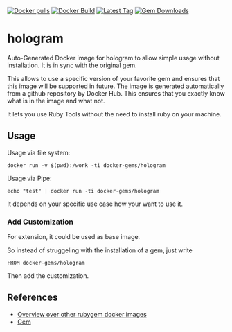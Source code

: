 [![Docker pulls](https://img.shields.io/docker/pulls/rubygem/hologram.svg)](https://hub.docker.com/r/rubygem/hologram/)
[![Docker Build](https://img.shields.io/docker/automated/rubygem/hologram.svg)](https://hub.docker.com/r/rubygem/hologram/)
[![Latest Tag](https://img.shields.io/github/tag/docker-rubygem/hologram.svg)](https://hub.docker.com/r/rubygem/hologram/)
[![Gem Downloads](https://img.shields.io/gem/dt/hologram.svg)](https://rubygems.org/gems/hologram/)
# hologram

Auto-Generated Docker image for hologram to allow simple usage without installation.
It is in sync with the original gem.

This allows to use a specific version of your favorite gem and ensures that this image will be supported in future.
The image is generated automatically from a github repository by Docker Hub.
This ensures that you exactly know what is in the image and what not.

It lets you use Ruby Tools without the need to install ruby on your machine.

## Usage

Usage via file system:

`docker run -v $(pwd):/work -ti docker-gems/hologram`

Usage via Pipe:

`echo "test" | docker run -ti docker-gems/hologram`

It depends on your specific use case how your want to use it.

### Add Customization

For extension, it could be used as base image.

So instead of struggeling with the installation of a gem, just write

`FROM docker-gems/hologram`

Then add the customization.

## References

 - [Overview over other rubygem docker images](https://github.com/thinkbot/docker-rubygem)
 - [Gem](https://rubygems.org/gems/hologram/)
